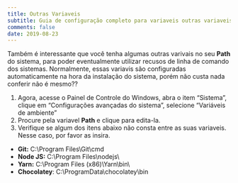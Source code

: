 ```yaml
---
title: Outras Variaveis
subtitle: Guia de configuração completo para variaveis outras variaveis
comments: false
date: 2019-08-23
---
```

Também é interessante que você tenha algumas outras varivais no seu **Path** do sistema, para poder eventualmente utilizar recusos de linha de comando dos sistemas. Normalmente, essas variavis são configuradas automaticamente na hora da instalação do sistema, porém não custa nada conferir não é mesmo??

1. Agora, acesse o Painel de Controle do Windows, abra o item “Sistema”, clique em “Configurações avançadas do sistema”, selecione “Variáveis de ambiente”
2. Procure pela variavel **Path** e clique para edita-la.
3. Verifique se algum dos itens abaixo não consta entre as suas variaveis. Nesse caso, por favor as insira.

* __Git:__ C:\Program Files\Git\cmd
* __Node JS:__ C:\Program Files\nodejs\
* __Yarn:__ C:\Program Files (x86)\Yarn\bin\
* __Chocolatey__: C:\ProgramData\chocolatey\bin